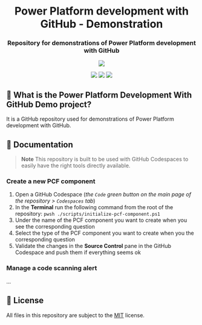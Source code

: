 <p align="center">
    <h1 align="center">
        Power Platform development with GitHub - Demonstration
    </h1>
    <h3 align="center">
        Repository for demonstrations of Power Platform development with GitHub
    </h3>
</p>

<p align="center">
    <a href="https://github.com/rpothin/PowerPlatform-Development-With-GitHub-Demo/blob/main/LICENSE" alt="Repository License">
        <img src="https://img.shields.io/github/license/rpothin/PowerPlatform-Development-With-GitHub-Demo?color=yellow&label=License" /></a>
</p>

<p align="center">
    <a href="#watchers" alt="Watchers">
        <img src="https://img.shields.io/github/watchers/rpothin/PowerPlatform-Development-With-GitHub-Demo?style=social" /></a>
    <a href="#forks" alt="Forks">
        <img src="https://img.shields.io/github/forks/rpothin/PowerPlatform-Development-With-GitHub-Demo?style=social" /></a>
    <a href="#stars" alt="Stars">
        <img src="https://img.shields.io/github/stars/rpothin/PowerPlatform-Development-With-GitHub-Demo?style=social" /></a>
</p>

## 📢 What is the Power Platform Development With GitHub Demo project?

It is a GitHub repository used for demonstrations of Power Platform development with GitHub.

## 📖 Documentation

> **Note**
> This repository is built to be used with GitHub Codespaces to easily have the right tools directly available.

### Create a new PCF component

1. Open a GitHub Codespace (*the `Code` green button on the main page of the repository > `Codespaces` tab*)
2. In the **Terminal** run the following command from the root of the repository: `pwsh ./scripts/initialize-pcf-component.ps1`
3. Under the name of the PCF component you want to create when you see the corresponding question
4. Select the type of the PCF component you want to create when you the corresponding question
5. Validate the changes in the **Source Control** pane in the GitHub Codespace and push them if everything seems ok

### Manage a code scanning alert

...

## 📝 License

All files in this repository are subject to the [MIT](LICENSE) license.